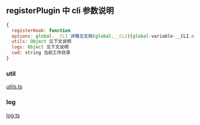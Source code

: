 ## registerPlugin 中 cli 参数说明

```js
{
  registerHook: function
  options: global.__CLI 详情见文档(global.__CLI)[global-variable-__CLI.md]
  utils: Object 见下文说明
  logs: Object 见下文说明
  cwd: string 当前工作目录
}
```

### util

[utils.ts](../src/hooks/utils.md)

### log

[log.ts](../src/lib/log.ts)
